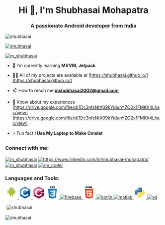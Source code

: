 <h1 align="center">Hi 👋, I'm Shubhasai Mohapatra</h1>
<h3 align="center">A passionate Android developer from India</h3>

<p align="left"> <img src="https://komarev.com/ghpvc/?username=shubhasai&label=Profile%20views&color=0e75b6&style=flat" alt="shubhasai" /> </p>

<p align="left"> <a href="https://github.com/ryo-ma/github-profile-trophy"><img src="https://github-profile-trophy.vercel.app/?username=shubhasai" alt="shubhasai" /></a> </p>

<p align="left"> <a href="https://twitter.com/m_shubhasai" target="blank"><img src="https://img.shields.io/twitter/follow/m_shubhasai?logo=twitter&style=for-the-badge" alt="m_shubhasai" /></a> </p>

- 🌱 I’m currently learning **MVVM, Jetpack**

- 👨‍💻 All of my projects are available at [https://shubhasai.github.io/](https://shubhasai.github.io/)

- 📫 How to reach me **mshubhasai2002@gmail.com**

- 📄 Know about my experiences [https://drive.google.com/file/d/1Dc3nfsNtX09kYidunYZO2x1FMKh4Lhac/view](https://drive.google.com/file/d/1Dc3nfsNtX09kYidunYZO2x1FMKh4Lhac/view)

- ⚡ Fun fact **I Use My Laptop to Make Omelet**

<h3 align="left">Connect with me:</h3>
<p align="left">
<a href="https://twitter.com/m_shubhasai" target="blank"><img align="center" src="https://raw.githubusercontent.com/rahuldkjain/github-profile-readme-generator/master/src/images/icons/Social/twitter.svg" alt="m_shubhasai" height="30" width="40" /></a>
<a href="https://linkedin.com/in/https://www.linkedin.com/in/shubhasai-mohapatra/" target="blank"><img align="center" src="https://raw.githubusercontent.com/rahuldkjain/github-profile-readme-generator/master/src/images/icons/Social/linked-in-alt.svg" alt="https://www.linkedin.com/in/shubhasai-mohapatra/" height="30" width="40" /></a>
<a href="https://instagram.com/m_shubhasai" target="blank"><img align="center" src="https://raw.githubusercontent.com/rahuldkjain/github-profile-readme-generator/master/src/images/icons/Social/instagram.svg" alt="m_shubhasai" height="30" width="40" /></a>
<a href="https://www.codechef.com/users/sm_coder" target="blank"><img align="center" src="https://cdn.jsdelivr.net/npm/simple-icons@3.1.0/icons/codechef.svg" alt="sm_coder" height="30" width="40" /></a>
</p>

<h3 align="left">Languages and Tools:</h3>
<p align="left"> <a href="https://developer.android.com" target="_blank" rel="noreferrer"> <img src="https://raw.githubusercontent.com/devicons/devicon/master/icons/android/android-original-wordmark.svg" alt="android" width="40" height="40"/> </a> <a href="https://www.cprogramming.com/" target="_blank" rel="noreferrer"> <img src="https://raw.githubusercontent.com/devicons/devicon/master/icons/c/c-original.svg" alt="c" width="40" height="40"/> </a> <a href="https://www.w3schools.com/cpp/" target="_blank" rel="noreferrer"> <img src="https://raw.githubusercontent.com/devicons/devicon/master/icons/cplusplus/cplusplus-original.svg" alt="cplusplus" width="40" height="40"/> </a> <a href="https://www.w3schools.com/css/" target="_blank" rel="noreferrer"> <img src="https://raw.githubusercontent.com/devicons/devicon/master/icons/css3/css3-original-wordmark.svg" alt="css3" width="40" height="40"/> </a> <a href="https://firebase.google.com/" target="_blank" rel="noreferrer"> <img src="https://www.vectorlogo.zone/logos/firebase/firebase-icon.svg" alt="firebase" width="40" height="40"/> </a> <a href="https://www.w3.org/html/" target="_blank" rel="noreferrer"> <img src="https://raw.githubusercontent.com/devicons/devicon/master/icons/html5/html5-original-wordmark.svg" alt="html5" width="40" height="40"/> </a> <a href="https://kotlinlang.org" target="_blank" rel="noreferrer"> <img src="https://www.vectorlogo.zone/logos/kotlinlang/kotlinlang-icon.svg" alt="kotlin" width="40" height="40"/> </a> <a href="https://www.mathworks.com/" target="_blank" rel="noreferrer"> <img src="https://upload.wikimedia.org/wikipedia/commons/2/21/Matlab_Logo.png" alt="matlab" width="40" height="40"/> </a> <a href="https://www.python.org" target="_blank" rel="noreferrer"> <img src="https://raw.githubusercontent.com/devicons/devicon/master/icons/python/python-original.svg" alt="python" width="40" height="40"/> </a> <a href="https://www.adobe.com/products/xd.html" target="_blank" rel="noreferrer"> <img src="https://cdn.worldvectorlogo.com/logos/adobe-xd.svg" alt="xd" width="40" height="40"/> </a> </p>

<p>&nbsp;<img align="center" src="https://github-readme-stats.vercel.app/api?username=shubhasai&show_icons=true&locale=en" alt="shubhasai" /></p>

<p><img align="center" src="https://github-readme-streak-stats.herokuapp.com/?user=shubhasai&" alt="shubhasai" /></p>
